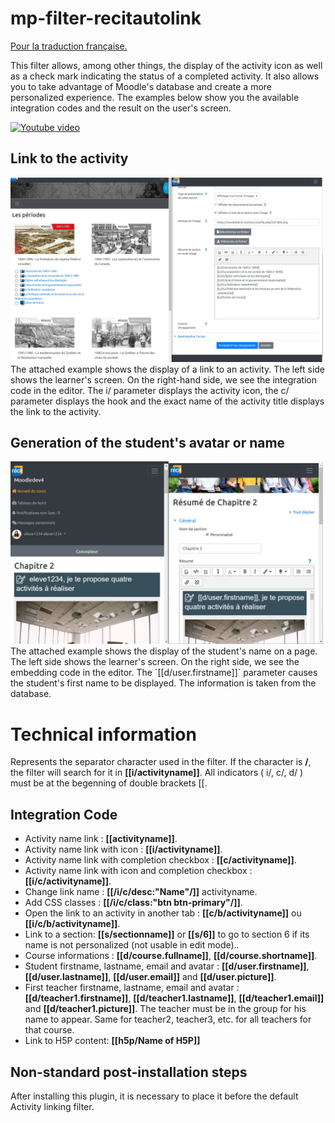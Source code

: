 # mp-filter-recitautolink

<a href='https://github.com/SN-RECIT-formation-a-distance/moodle-filter_recitautolink/blob/master/README-fr.md'>Pour la traduction française.</a>

This filter allows, among other things, the display of the activity icon as well as a check mark indicating the status of a completed activity. It also allows you to take advantage of Moodle's database and create a more personalized experience. The examples below show you the available integration codes and the result on the user's screen.

[![Youtube video](https://img.youtube.com/vi/FkpwLCFOUTU/0.jpg)](https://www.youtube.com/watch?v=FkpwLCFOUTU)

## Link to the activity
<img src='https://github.com/SN-RECIT-formation-a-distance/moodle-filter_recitautolink/blob/master/docs/filtre2.jpg' alt='Link to the activity' width='500px'/>
The attached example shows the display of a link to an activity. The left side shows the learner's screen. On the right-hand side, we see the integration code in the editor. The i/ parameter displays the activity icon, the c/ parameter displays the hook and the exact name of the activity title displays the link to the activity.

## Generation of the student's avatar or name
<img src='https://github.com/SN-RECIT-formation-a-distance/moodle-filter_recitautolink/blob/master/docs/filtre1.jpg' alt="Generation of the student's avatar or name" style='width: 500px;'/>
The attached example shows the display of the student's name on a page. The left side shows the learner's screen. On the right side, we see the embedding code in the editor. The `[[d/user.firstname]]` parameter causes the student's first name to be displayed. The information is taken from the database.

# Technical information
Represents the separator character used in the filter. If the character is <b>/</b>, the filter will search for it in <b>[[i/activityname]]</b>. All indicators ( i/, c/, d/ ) must be at the begenning of double brackets [[.<br/>

## Integration Code
<ul>
	<li>Activity name link : <b>[[activityname]]</b>.</li>
	<li>Activity name link with icon : <b>[[i/activityname]]</b>.</li>
	<li>Activity name link with completion checkbox : <b>[[c/activityname]]</b>.</li>
    <li>Activity name link with icon and completion checkbox : <b>[[i/c/activityname]]</b>.</li>
    <li>Change link name : <b>[[/i/c/desc:"Name"/]]</b> activityname.</li>
    <li>Add CSS classes : <b>[[/i/c/class:"btn btn-primary"/]]</b>.</li>
    <li>Open the link to an activity in another tab : <b>[[c/b/activityname]]</b> ou <b>[[i/c/b/activityname]]</b>.</li>
    <li>Link to a section: <b>[[s/sectionname]]</b> or <b>[[s/6]]</b> to go to section 6 if its name is not personalized (not usable in edit mode)..</li>
	<li>Course informations : <b>[[d/course.fullname]]</b>, <b>[[d/course.shortname]]</b>.</li>
	<li>Student firstname, lastname, email and avatar : <b>[[d/user.firstname]]</b>, <b>[[d/user.lastname]]</b>, <b>[[d/user.email]]</b> and <b>[[d/user.picture]]</b>.</li>
	<li>First teacher firstname, lastname, email and avatar : <b>[[d/teacher1.firstname]]</b>, <b>[[d/teacher1.lastname]]</b>, <b>[[d/teacher1.email]]</b> and <b>[[d/teacher1.picture]]</b>. The teacher must be in the group for his name to appear. Same for teacher2, teacher3, etc. for all teachers for that course.</li>
    <li>Link to H5P content: <b>[[h5p/Name of H5P]]</b></li>
</ul>

## Non-standard post-installation steps
 After installing this plugin, it is necessary to place it before the default Activity linking filter.
